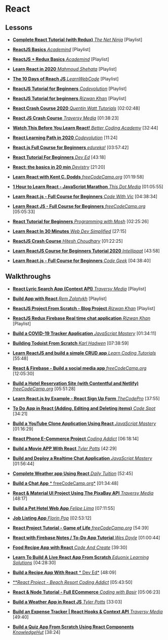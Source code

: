 # React

## Lessons

- [**Complete React Tutorial (with Redux)** *The Net Ninja*](https://www.youtube.com/playlist?list=PL4cUxeGkcC9ij8CfkAY2RAGb-tmkNwQHG) [Playlist]

- [**ReactJS Basics** *Academind*](https://www.youtube.com/playlist?list=PL55RiY5tL51oyA8euSROLjMFZbXaV7skS) [Playlist]

- [**ReactJS + Redux Basics** *Academind*](https://www.youtube.com/playlist?list=PL55RiY5tL51rrC3sh8qLiYHqUV3twEYU_) [Playlist]

- [**Learn React in 2020** *Mahmoud Shehata*](https://www.youtube.com/playlist?list=PLDIXF8nb0VG1v4S-smVy7GV0MHsJ3PJiL) [Playlist]

- [**The 10 Days of Reach JS** *LearnWebCode*](https://www.youtube.com/playlist?list=PLpcSpRrAaOaqONih-vl45TkLRgRzELLvI) [Playlist]

- [**ReactJS Tutorial for Beginners** *Codevolution*](https://www.youtube.com/playlist?list=PLC3y8-rFHvwgg3vaYJgHGnModB54rxOk3) [Playlist]

- [**ReactJS Tutorial for beginners** *Rizwan Khan*](https://www.youtube.com/playlist?list=PLB_Wd4-5SGAbOmr_vCzDXapk42nV_dOHd) [Playlist]

- [**React Crash Course 2020** *Quentin Watt Tutorials*](https://www.youtube.com/watch?v=mACw_G-okPE) [02:02:48]

- [**React JS Crash Course** *Traversy Media*](https://www.youtube.com/watch?v=sBws8MSXN7A) [01:38:23]

- [**Watch This Before You Learn React!** *Better Coding Academy*](https://www.youtube.com/watch?v=BqDaSupqCQA) [32:44]

- [**React Learning Path in 2020** *Codevolution*](https://www.youtube.com/watch?v=Q9Qx2Xef0do) [11:24]

- [**React.js Full Course for Beginners** *edureka!*](https://www.youtube.com/watch?v=fSp2C7QPH8M) [03:57:42]

- [**React Tutorial For Beginners** *Dev Ed*](https://www.youtube.com/watch?v=dGcsHMXbSOA) [43:18]

- [**React: the basics in 20 min** *Devistry*](https://www.youtube.com/watch?v=FNnhEBDYBr8) [21:20]

- [**Learn React with Kent C. Dodds** *freeCodeCamp.org*](https://www.youtube.com/watch?v=zthIUs2w_c8) [01:19:58]

- [**1 Hour to Learn React - JavaScript Marathon** *This Dot Media*](https://www.youtube.com/watch?v=n21XU0Fzr1o) [01:05:55]

- [**Learn React.js - Full Course for Beginners** *Code With Vic*](https://www.youtube.com/watch?v=QVk4KsJv7Ek) [04:38:34]

- [**Learn React JS - Full Course for Beginners** *freeCodeCamp.org*](https://www.youtube.com/watch?v=DLX62G4lc44) [05:05:33]

- [**React Tutorial for Beginners** *Programming with Mosh*](https://www.youtube.com/watch?v=Ke90Tje7VS0) [02:25:26]

- [**Learn React In 30 Minutes** *Web Dev Simplified*](https://www.youtube.com/watch?v=hQAHSlTtcmY) [27:15]

- [**ReactJS Crash Course** *Hitesh Choudhary*](https://www.youtube.com/watch?v=nvHeB32ICDM) [01:22:25]

- [**Learn ReactJS Course for Beginners Tutorial 2020** *Intellipaat*](https://www.youtube.com/watch?v=K1JhxT02vks) [43:58]

- [**Learn React.js - Full Course for Beginners** *Code Geek*](https://www.youtube.com/watch?v=QFJDYwu15jE) [04:38:40]

## Walkthroughs

- [**React Lyric Search App (Context API)** *Traversy Media*](https://www.youtube.com/playlist?list=PLillGF-RfqbaxgxkKgKk1XlJAVCX31xRI) [Playlist]

- [**Build App with React** *Rem Zolotykh*](https://www.youtube.com/playlist?list=PLuNEz8XtB51KthRFiVtI8cmXNL9qlQJ5U) [Playlist]

- [**ReactJS Project From Scratch - Blog Project** *Rizwan Khan*](https://www.youtube.com/playlist?list=PLB_Wd4-5SGAaFKhu_XXQlCpWmP1rjgIz5) [Playlist]

- [**ReactJS Redux Firebase Real time chat application** *Rizwan Khan*](https://www.youtube.com/playlist?list=PLB_Wd4-5SGAZ-IK-_Qb3WDHNTGaG0Hfcv) [Playlist]

- [**Build a COVID-19 Tracker Application** *JavaScript Mastery*](https://www.youtube.com/watch?v=khJlrj3Y6Ls) [01:34:11]

- [**Building Todoist From Scratch** *Karl Hadwen*](https://www.youtube.com/watch?v=HgfA4W_VjmI) [07:38:59]

- [**Learn ReactJS and build a simple CRUD app** *Learn Coding Tutorials*](https://www.youtube.com/watch?v=S66rHpyU-Eg) [55:48]

- [**React & Firebase - Build a social media app** *freeCodeCamp.org*](https://www.youtube.com/watch?v=m_u6P5k0vP0) [12:05:30]

- [**Build a Hotel Reservation Site (with Contentful and Netlify)** *freeCodeCamp.org*](https://www.youtube.com/watch?v=LXJOvkVYQqA) [05:51:28]

- [**Learn React.js by Example - React Sign Up Form** *TheCodePro*](https://www.youtube.com/watch?v=56E8b9prPTs) [37:55]

- [**To Do App in React (Adding, Editing and Deleting items)** *Code Spot*](https://www.youtube.com/watch?v=N8kYlimhuLw) [34:21]

- [**Build a YouTube Clone Application Using React** *JavaScript Mastery*](https://www.youtube.com/watch?v=VPVzx1ZOVuw) [01:16:29]

- [**React Phone E-Commerce Project** *Coding Addict*](https://www.youtube.com/watch?v=-edmQKcOW8s) [06:18:14]

- [**Build a Movie APP With React** *Tyler Potts*](https://www.youtube.com/watch?v=ufodJVcpmps) [42:29]

- [**Build and Deploy a Realtime Chat Application** *JavaScript Mastery*](https://www.youtube.com/watch?v=ZwFA3YMfkoc) [01:56:44]

- [**Complete Weather app Using React** *Daily Tuition*](https://www.youtube.com/watch?v=IxuqmfO6p28) [52:45]

- [**Build a Chat App** * freeCodeCamp.org*](https://www.youtube.com/watch?v=jFNHerJqvFw) [01:34:48]

- [**React & Material UI Project Using The PixaBay API** *Traversy Media*](https://www.youtube.com/watch?v=dzOrUmK4Qyw) [48:17]

- [**Build a Pet Hotel Web App** *Felipe Lima*](https://www.youtube.com/watch?v=MMOvx38dXz4) [07:11:55]

- [**Job Listing App** *Florin Pop*](https://www.youtube.com/watch?v=JZQ8m08cbF0) [02:53:12]

- [**React Project Tutorial - Game of Life** *freeCodeCamp.org*](https://www.youtube.com/watch?v=PM0_Er3SvFQ) [54:39]

- [**React with Firebase Notes / To-Do App Tutorial** *Wes Doyle*](https://www.youtube.com/watch?v=-RtJroTMDf4) [01:00:44]

- [**Food Recipe App with React** *Code And Create*](https://www.youtube.com/watch?v=d1vT4kkTCaw) [39:30]

- [**Learn To Build A Live React App From Scratch** *Eduonix Learning Solutions*](https://www.youtube.com/watch?v=n6aYWX8bLog) [04:28:30]

- [**Build a Recipe App With React** * Dev Ed*](https://www.youtube.com/watch?v=U9T6YkEDkMo) [48:09]

- [***React Project - Beach Resort* *Coding Addict*](https://www.youtube.com/watch?v=ScDWrogElmo) [05:43:50]

- [**React & Node Tutorial - Full ECommerce** *Coding with Basir*](https://www.youtube.com/watch?v=Fy9SdZLBTOo) [05:06:23]

- [**Build a Weather App in React JS** *Tyler Potts*](https://www.youtube.com/watch?v=GuA0_Z1llYU) [33:03]

- [**Build an Expense Tracker | React Hooks & Context API** *Traversy Media*](https://www.youtube.com/watch?v=XuFDcZABiDQ) [49:40]

- [**Build a Quiz App From Scratch Using React Components** *KnowledgeHut*](https://www.youtube.com/watch?v=aq-fCtg_gG4) [38:24]
